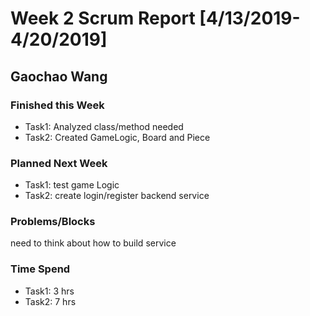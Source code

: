 # Week 2 Scrum Report [4/13/2019-4/20/2019]

## Gaochao Wang

### Finished this Week 
- Task1: Analyzed class/method needed
- Task2: Created GameLogic, Board and Piece

### Planned Next Week 
- Task1: test game Logic
- Task2: create login/register backend service

### Problems/Blocks
need to think about how to build service

### Time Spend
- Task1: 3 hrs
- Task2: 7 hrs
